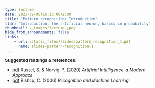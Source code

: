 ```yaml
---
type: lecture
date: 2023-09-05T16:15:00+2:00
title: "Pattern recognition: Introduction"
tldr: "Introduction, the artificial neuron, basics in probability"
thumbnail: /_images/lecture.jpeg
hide_from_announcments: false
links: 
    - url: /static_files/slides/pattern_recognition_1.pdf
      name: slides-pattern-recognition-1
---
```

**Suggested readings & references:**
- [pdf](https://zoo.cs.yale.edu/classes/cs470/materials/aima2010.pdf) Russel, S. & Norvig. P. (2020)  _Artificial Intelligence: a Modern Approach_
- [pdf](http://users.isr.ist.utl.pt/~wurmd/Livros/school/Bishop%20-%20Pattern%20Recognition%20And%20Machine%20Learning%20-%20Springer%20%202006.pdf) Bishop, C. (2006) _Recognition and Machine Learning_
